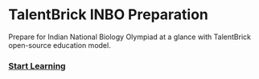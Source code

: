 # TalentBrick INBO Preparation
Prepare for Indian National Biology Olympiad at a glance with TalentBrick open-source education model.

### [Start Learning](https://inbo.talentbrick.com)
